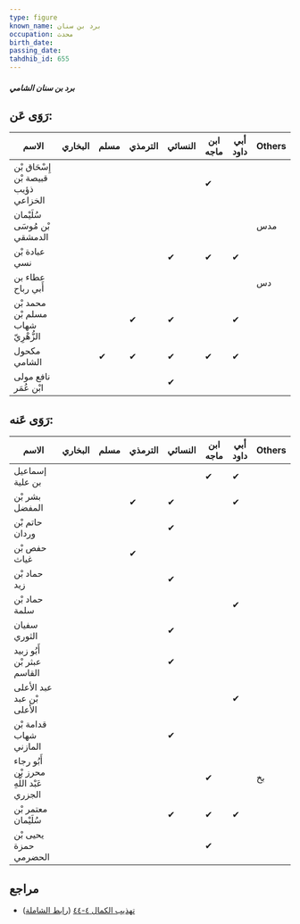 ```yaml
---
type: figure
known_name: برد بن سنان
occupation: محدث
birth_date:
passing_date:
tahdhib_id: 655
---
```

##### برد بن سنان الشامي

## رَوَى عَن:
| الاسم                               | البخاري | مسلم | الترمذي | النسائي | ابن ماجه | أبي داود | Others |
| ----------------------------------- | ------- | ---- | ------- | ------- | -------- | -------- | ------ |
| إِسْحَاق بْن قبيصة بْن ذؤيب الخزاعي |         |      |         |         | ✔        |          |        |
| سُلَيْمان بْن مُوسَى الدمشقي        |         |      |         |         |          |          | مدس    |
| عبادة بْن نسي                       |         |      |         | ✔       | ✔        | ✔        |        |
| عطاء بن أَبي رباح                   |         |      |         |         |          |          | دس     |
| محمد بْن مسلم بْن شهاب الزُّهْرِيّ  |         |      | ✔       | ✔       |          | ✔        |        |
| مكحول الشامي                        |         | ✔    | ✔       | ✔       | ✔        | ✔        |        |
| نافع مولى ابْن عُمَر                |         |      |         | ✔       |          |          |        |
## رَوَى عَنه:
| الاسم                                    | البخاري | مسلم | الترمذي | النسائي | ابن ماجه | أبي داود | Others |
| ---------------------------------------- | ------- | ---- | ------- | ------- | -------- | -------- | ------ |
| إسماعيل بن علية                          |         |      |         |         | ✔        | ✔        |        |
| بشر بْن المفضل                           |         |      | ✔       | ✔       |          | ✔        |        |
| حاتم بْن وردان                           |         |      |         | ✔       |          |          |        |
| حفص بْن غياث                             |         |      | ✔       |         |          |          |        |
| حماد بْن زيد                             |         |      |         | ✔       |          |          |        |
| حماد بْن سلمة                            |         |      |         |         |          | ✔        |        |
| سفيان الثوري                             |         |      |         | ✔       |          |          |        |
| أَبُو زبيد عبثر بْن القاسم               |         |      |         | ✔       |          |          |        |
| عبد الأعلى بْن عبد الأعلى                |         |      |         |         |          | ✔        |        |
| قدامة بْن شهاب المازني                   |         |      |         | ✔       |          |          |        |
| أَبُو رجاء محرز بْن عَبْد اللَّهِ الجزري |         |      |         |         | ✔        |          | بخ     |
| معتمر بْن سُلَيْمان                      |         |      |         | ✔       | ✔        | ✔        |        |
| يحيى بْن حمزة الحضرمي                    |         |      |         |         | ✔        |          |        |
## مراجع
- [تهذيب الكمال ٤-٤٤](obsidian://open?vault=Tahdhib-al-Kamal&file=Figures/٦٥٥-برد%20بن%20سنان%20الشامي) ([رابط الشاملة](https://shamela.ws/book/3722/1558))